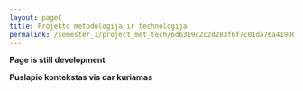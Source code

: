 ```yaml
---
layout: pageC
title: Projekto metodologija ir technologija
permalink: /semester_1/project_met_tech/6d6319c2c2d283f6f7c01da76a41900059bc850ce4bcc9a1ff34fa6b00824d410d1fbf652d4dafda4fef176f448ee51b0ba790d683e4755daea42a5edb258ee4
---
```

<b>Page is still development</b>
<p>
<b>Puslapio kontekstas vis dar kuriamas</b>
<script type="text/javascript">
	"use strict";
window.history.pushState("object or string", "Title", "/ER_MAG_PG/semester_1/project_met_tech");
	</script>

